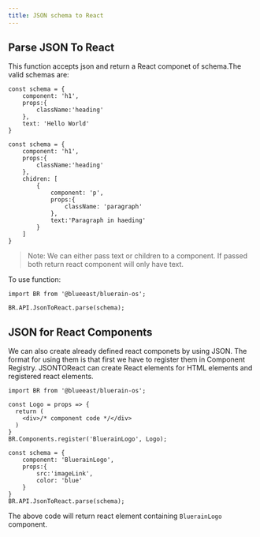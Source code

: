 ```yaml
---
title: JSON schema to React
---
```



## Parse JSON To React

This function accepts json and return a React componet of schema.The valid schemas are:


```
const schema = {
    component: 'h1',
    props:{
        className:'heading'
    },
    text: 'Hello World'
}
```

```
const schema = {
    component: 'h1',
    props:{
        className:'heading'
    },
    chidren: [
        {
            component: 'p',
            props:{
                className: 'paragraph'
            },
            text:'Paragraph in haeding'
        }
    ]
}
```
> Note: We can either pass text or children to a component. If passed both return react component will only have text. 

To use function:
```
import BR from '@blueeast/bluerain-os';

BR.API.JsonToReact.parse(schema);

```

## JSON for React Components

We can also create already defined react componets by using JSON. The format for using them is that first we have to register them in Component Registry. JSONTOReact can create React elements for HTML elements and registered react elements.

```
import BR from '@blueeast/bluerain-os';

const Logo = props => {
  return (
    <div>/* component code */</div>
  )
} 
BR.Components.register('BluerainLogo', Logo);

const schema = {
    component: 'BluerainLogo',
    props:{
        src:'imageLink',
        color: 'blue'
    }
}
BR.API.JsonToReact.parse(schema);

```
The above code will return react element containing `BluerainLogo` component.
